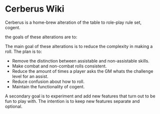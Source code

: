 Cerberus Wiki
===

Cerberus is a home-brew alteration of the table to role-play rule set, cogent.

the goals of these alterations are to:

The main goal of these alterations is to reduce the complexity in making a roll. The plan is to:

- Remove the distinction between assistable and non-assistable skills.
- Make combat and non-combat rolls consistent.
- Reduce the amount of times a player asks the GM whats the challenge level for an assist.
- Reduce confusion about how to roll.
- Maintain the functionality of cogent.

A secondary goal is to experiment and add new features that turn out to be fun to play with. The intention is to keep new features separate and optional.

